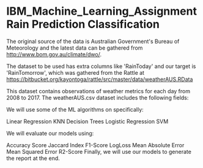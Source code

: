 # IBM_Machine_Learning_Assignment Rain Prediction Classification

The original source of the data is Australian Government's Bureau of Meteorology and the latest data can be gathered from http://www.bom.gov.au/climate/dwo/.

The dataset to be used has extra columns like 'RainToday' and our target is 'RainTomorrow', which was gathered from the Rattle at https://bitbucket.org/kayontoga/rattle/src/master/data/weatherAUS.RData

This dataset contains observations of weather metrics for each day from 2008 to 2017. The weatherAUS.csv dataset includes the following fields:

We will use some of the ML algorithms on specifically:

Linear Regression
KNN
Decision Trees
Logistic Regression
SVM

We will evaluate our models using:

Accuracy Score
Jaccard Index
F1-Score
LogLoss
Mean Absolute Error
Mean Squared Error
R2-Score
Finally, we will use our models to generate the report at the end.
